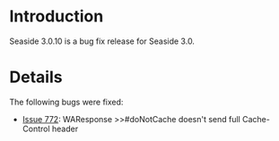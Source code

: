 # Introduction #
Seaside 3.0.10 is a bug fix release for Seaside 3.0.

# Details #

The following bugs were fixed:
  * [Issue 772](https://code.google.com/p/seaside/issues/detail?id=772): 	WAResponse >>#doNotCache doesn't send full Cache-Control header